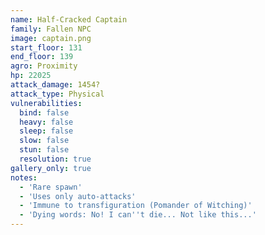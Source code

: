```yaml
---
name: Half-Cracked Captain
family: Fallen NPC
image: captain.png
start_floor: 131
end_floor: 139
agro: Proximity
hp: 22025
attack_damage: 1454?
attack_type: Physical
vulnerabilities:
  bind: false
  heavy: false
  sleep: false
  slow: false
  stun: false
  resolution: true
gallery_only: true
notes:
  - 'Rare spawn'
  - 'Uses only auto-attacks'
  - 'Immune to transfiguration (Pomander of Witching)'
  - 'Dying words: No! I can''t die... Not like this...'
---
```

